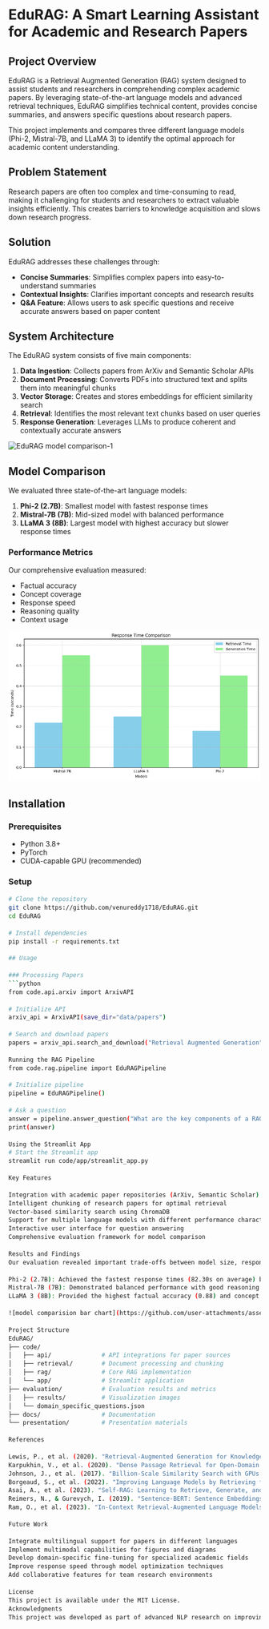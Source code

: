 # EduRAG: A Smart Learning Assistant for Academic and Research Papers

## Project Overview
EduRAG is a Retrieval Augmented Generation (RAG) system designed to assist students and researchers in comprehending complex academic papers. By leveraging state-of-the-art language models and advanced retrieval techniques, EduRAG simplifies technical content, provides concise summaries, and answers specific questions about research papers.

This project implements and compares three different language models (Phi-2, Mistral-7B, and LLaMA 3) to identify the optimal approach for academic content understanding.

## Problem Statement
Research papers are often too complex and time-consuming to read, making it challenging for students and researchers to extract valuable insights efficiently. This creates barriers to knowledge acquisition and slows down research progress.

## Solution
EduRAG addresses these challenges through:
- **Concise Summaries**: Simplifies complex papers into easy-to-understand summaries
- **Contextual Insights**: Clarifies important concepts and research results
- **Q&A Feature**: Allows users to ask specific questions and receive accurate answers based on paper content

## System Architecture
The EduRAG system consists of five main components:

1. **Data Ingestion**: Collects papers from ArXiv and Semantic Scholar APIs
2. **Document Processing**: Converts PDFs into structured text and splits them into meaningful chunks
3. **Vector Storage**: Creates and stores embeddings for efficient similarity search
4. **Retrieval**: Identifies the most relevant text chunks based on user queries
5. **Response Generation**: Leverages LLMs to produce coherent and contextually accurate answers

![EduRAG model comparison-1](https://github.com/user-attachments/assets/32c3d696-00e7-478b-be66-056e0243e626)


## Model Comparison
We evaluated three state-of-the-art language models:

1. **Phi-2 (2.7B)**: Smallest model with fastest response times
2. **Mistral-7B (7B)**: Mid-sized model with balanced performance
3. **LLaMA 3 (8B)**: Largest model with highest accuracy but slower response times

### Performance Metrics
Our comprehensive evaluation measured:
- Factual accuracy
- Concept coverage
- Response speed
- Reasoning quality
- Context usage

![Performance Comparison](evaluation/results/performance%20comparision%20Bar%20chart.png)

## Installation

### Prerequisites
- Python 3.8+
- PyTorch
- CUDA-capable GPU (recommended)

### Setup
```bash
# Clone the repository
git clone https://github.com/venureddy1718/EduRAG.git
cd EduRAG

# Install dependencies
pip install -r requirements.txt

## Usage

### Processing Papers
```python
from code.api.arxiv import ArxivAPI

# Initialize API
arxiv_api = ArxivAPI(save_dir="data/papers")

# Search and download papers
papers = arxiv_api.search_and_download("Retrieval Augmented Generation", max_results=5)

Running the RAG Pipeline
from code.rag.pipeline import EduRAGPipeline

# Initialize pipeline
pipeline = EduRAGPipeline()

# Ask a question
answer = pipeline.answer_question("What are the key components of a RAG system?")
print(answer)

Using the Streamlit App
# Start the Streamlit app
streamlit run code/app/streamlit_app.py

Key Features

Integration with academic paper repositories (ArXiv, Semantic Scholar)
Intelligent chunking of research papers for optimal retrieval
Vector-based similarity search using ChromaDB
Support for multiple language models with different performance characteristics
Interactive user interface for question answering
Comprehensive evaluation framework for model comparison

Results and Findings
Our evaluation revealed important trade-offs between model size, response quality, and performance:

Phi-2 (2.7B): Achieved the fastest response times (82.30s on average) but with lower factual accuracy (0.72) and reasoning scores (0.68). Best suited for applications where speed is critical.
Mistral-7B (7B): Demonstrated balanced performance with good reasoning capabilities (0.88) and moderate response times (108.84s on average). Recommended for general educational use cases.
LLaMA 3 (8B): Provided the highest factual accuracy (0.88) and concept coverage (0.95) but with the slowest response times (120.09s on average). Optimal for research scenarios where accuracy is paramount.

![model comparision bar chart](https://github.com/user-attachments/assets/9578f95f-5858-4042-a6fe-083c8cc8184d)

Project Structure
EduRAG/
├── code/
│   ├── api/              # API integrations for paper sources
│   ├── retrieval/        # Document processing and chunking
│   ├── rag/              # Core RAG implementation
│   └── app/              # Streamlit application
├── evaluation/           # Evaluation results and metrics
│   ├── results/          # Visualization images
│   └── domain_specific_questions.json
├── docs/                 # Documentation
└── presentation/         # Presentation materials

References

Lewis, P., et al. (2020). "Retrieval-Augmented Generation for Knowledge-Intensive NLP Tasks." NeurIPS.
Karpukhin, V., et al. (2020). "Dense Passage Retrieval for Open-Domain Question Answering." EMNLP.
Johnson, J., et al. (2017). "Billion-Scale Similarity Search with GPUs." IEEE Transactions on Big Data.
Borgeaud, S., et al. (2022). "Improving Language Models by Retrieving from Trillions of Tokens." ICML.
Asai, A., et al. (2023). "Self-RAG: Learning to Retrieve, Generate, and Critique through Self-Reflection." arXiv.
Reimers, N., & Gurevych, I. (2019). "Sentence-BERT: Sentence Embeddings using Siamese BERT-Networks." EMNLP.
Ram, O., et al. (2023). "In-Context Retrieval-Augmented Language Models." TACL.

Future Work

Integrate multilingual support for papers in different languages
Implement multimodal capabilities for figures and diagrams
Develop domain-specific fine-tuning for specialized academic fields
Improve response speed through model optimization techniques
Add collaborative features for team research environments

License
This project is available under the MIT License.
Acknowledgments
This project was developed as part of advanced NLP research on improving academic content understanding.

